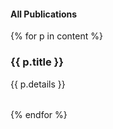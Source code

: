 #### All Publications

<!-- <a href="https://scholar.google.com/citations?user={{ scholar_id }}" class="btn btn-primary" style="padding: 0.3em;">
  <i class="ai ai-google-scholar"></i> Google Scholar
</a> -->

{% for p in content %}

### {{ p.title }} <a href="https://github.com/bamos/cv/blob/master/publications/{{ p.file }}"><i class="fa fa-code-fork" aria-hidden="true"></i></a>

<table class="table table-hover">
{{ p.details }}
</table>
{% endfor %}
